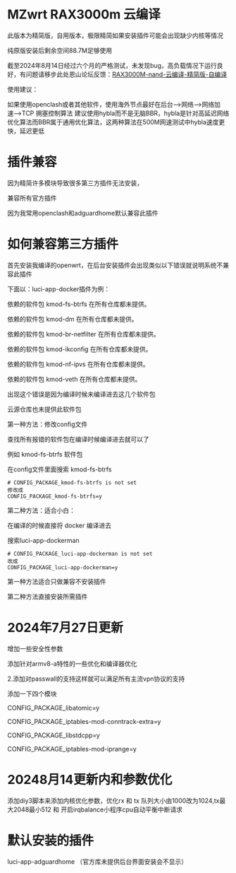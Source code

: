 # MZwrt RAX3000m 云编译
此版本为精简版，自用版本，极限精简如果安装插件可能会出现缺少内核等情况

纯原版安装后剩余空间88.7M足够使用

截至2024年8月14日经过六个月的严格测试，未发现bug，高负载情况下运行良好，有问题请移步此处恩山论坛反馈：<a href="https://www.right.com.cn/forum/thread-8378503-1-1.html" target="_blank">RAX3000M-nand-云编译-精简版-自编译</a>

使用建议：

如果使用openclash或者其他软件，使用海外节点最好在后台-->网络-->网络加速-->TCP 拥塞控制算法 建议使用hybla而不是无脑BBR，hybla是针对高延迟网络优化算法而BBR属于通用优化算法，这两种算法在500M网速测试中hybla速度更快，延迟更低

# 插件兼容
因为精简许多模块导致很多第三方插件无法安装，

兼容所有官方插件

因为我常用openclash和adguardhome默认兼容此插件

# 如何兼容第三方插件

首先安装我编译的openwrt，在后台安装插件会出现类似以下错误就说明系统不兼容此插件

下面以：luci-app-docker插件为例：


依赖的软件包 kmod-fs-btrfs 在所有仓库都未提供。

依赖的软件包 kmod-dm 在所有仓库都未提供。

依赖的软件包 kmod-br-netfilter 在所有仓库都未提供。

依赖的软件包 kmod-ikconfig 在所有仓库都未提供。

依赖的软件包 kmod-nf-ipvs 在所有仓库都未提供。

依赖的软件包 kmod-veth 在所有仓库都未提供。

出现这个错误是因为编译时候未编译进去这几个软件包

云源仓库也未提供此软件包

第一种方法：修改config文件

查找所有报错的软件包在编译时候编译进去就可以了

例如 kmod-fs-btrfs 软件包

在config文件里面搜索 kmod-fs-btrfs 

    # CONFIG_PACKAGE_kmod-fs-btrfs is not set
    修改成
    CONFIG_PACKAGE_kmod-fs-btrfs=y

第二种方法：适合小白：

在编译的时候直接将 docker 编译进去


搜索luci-app-dockerman

    # CONFIG_PACKAGE_luci-app-dockerman is not set
    改成
    CONFIG_PACKAGE_luci-app-dockerman=y


第一种方法适合只做兼容不安装插件

第二种方法直接安装所需插件

# 2024年7月27日更新

增加一些安全性参数

添加针对armv8-a特性的一些优化和编译器优化

2.添加对passwall的支持这样就可以满足所有主流vpn协议的支持

添加一下四个模块

CONFIG_PACKAGE_libatomic=y

CONFIG_PACKAGE_iptables-mod-conntrack-extra=y

CONFIG_PACKAGE_libstdcpp=y

CONFIG_PACKAGE_iptables-mod-iprange=y

# 20248月14更新内和参数优化

添加diy3脚本来添加内核优化参数，优化rx 和 tx 队列大小由1000改为1024,tx最大2048最小512 和 开启irqbalance小程序cpu自动平衡中断请求


# 默认安装的插件
luci-app-adguardhome  （官方库未提供后台界面安装会不显示）


